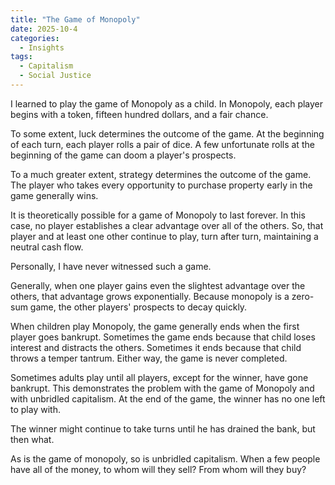 ```yaml
---
title: "The Game of Monopoly"
date: 2025-10-4
categories:
  - Insights
tags:
  - Capitalism
  - Social Justice
---
```


I learned to play the game of Monopoly as a child. In Monopoly, each player 
begins with a token, fifteen hundred dollars, and a fair chance.

To some extent, luck determines the outcome of the game. At the beginning of each turn, 
each player rolls a pair of dice. A few unfortunate rolls at the beginning of the game can doom
a player's prospects.

To a much greater extent, strategy determines the outcome of the game. The player who
takes every opportunity to purchase property early in the game generally wins.

It is theoretically possible for a game of Monopoly to last forever. In this case, no
player establishes a clear advantage over all of the others. So, that player and at least
one other continue to play, turn after turn, maintaining a neutral cash flow.

Personally, I have never witnessed such a game.

Generally, when one player gains even the slightest advantage over the others, that advantage
grows exponentially. Because monopoly is a zero-sum game, the other players' prospects to decay 
quickly.

When children play Monopoly, the game generally ends when the first player goes bankrupt.
Sometimes the game ends because that child loses interest and distracts the others. Sometimes 
it ends because that child throws a temper tantrum. Either way, the game is never completed.

Sometimes adults play until all players, except for the winner, have gone bankrupt. This demonstrates
the problem with the game of Monopoly and with unbridled capitalism. At the end of the game, the winner
has no one left to play with.

The winner might continue to take turns until he has drained the bank, but then what.

As is the game of monopoly, so is unbridled capitalism. When a few  people have all of the money,
to whom will they sell? From whom will they buy?






